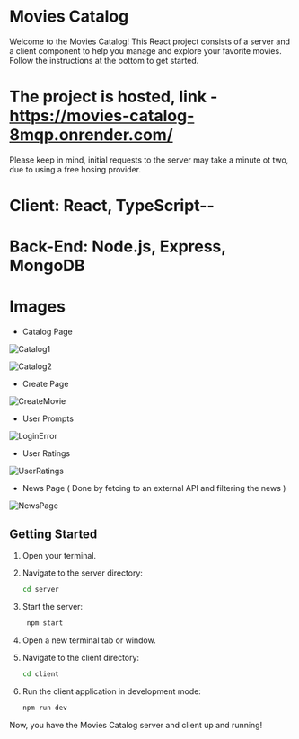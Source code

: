 # Movies Catalog

Welcome to the Movies Catalog!
This React project consists of a server and a client component to help you manage and explore your favorite movies. 
Follow the instructions at the bottom to get started.

# The project is hosted, link - https://movies-catalog-8mqp.onrender.com/
 Please keep in mind, initial requests to the server may take a minute ot two, due to using a free hosing provider.

# Client: React, TypeScript-- 
# Back-End: Node.js, Express,  MongoDB

# Images
- Catalog Page

![Catalog1](https://github.com/AntonDarbokliev/Movies-Catalog/assets/129558342/8dcc0715-ba7d-4078-b71d-94dbcda48e79)


![Catalog2](https://github.com/AntonDarbokliev/Movies-Catalog/assets/129558342/f39696ea-59de-4e96-a863-529e4042750d)


- Create Page

![CreateMovie](https://github.com/AntonDarbokliev/Movies-Catalog/assets/129558342/a9cb693b-2971-4e50-9144-25a12f82d003)

- User Prompts

![LoginError](https://github.com/AntonDarbokliev/Movies-Catalog/assets/129558342/0501ed8a-2cb4-4888-b438-0b100f063375)

- User Ratings

![UserRatings](https://github.com/AntonDarbokliev/Movies-Catalog/assets/129558342/99dc6e47-763d-4513-8ef5-d555658cd970)

- News Page ( Done by fetcing to an external API and filtering the news )

![NewsPage](https://github.com/AntonDarbokliev/Movies-Catalog/assets/129558342/248c39db-2803-42e1-9f8b-a683c3a2da70)


## Getting Started

1. Open your terminal.

2. Navigate to the server directory:
    ```bash
    cd server
    ```
3. Start the server:
   ```bash
    npm start
    ```
4. Open a new terminal tab or window.

5. Navigate to the client directory:
    ```bash
    cd client
    ```
6. Run the client application in development mode:
    ```bash
    npm run dev
    ```

Now, you have the Movies Catalog server and client up and running!
